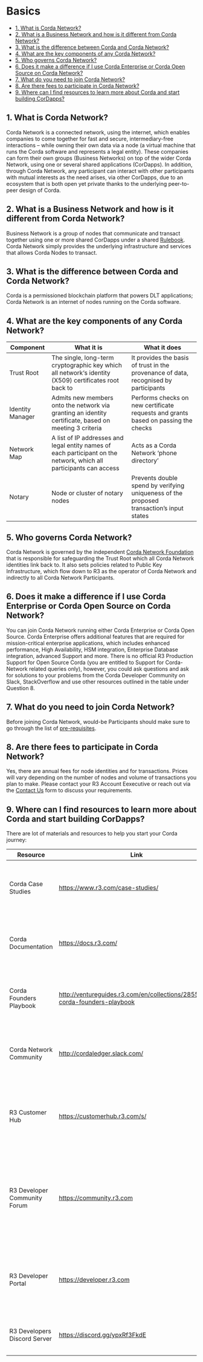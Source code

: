 # Basics

- [1. What is Corda Network?](#1-what-is-corda-network)
- [2. What is a Business Network and how is it different from Corda Network?](#2-what-is-a-business-network-and-how-is-it-different-from-corda-network)
- [3. What is the difference between Corda and Corda Network?](#3-what-is-the-difference-between-corda-and-corda-network)
- [4. What are the key components of any Corda Network?](#4-what-are-the-key-components-of-any-corda-network)
- [5. Who governs Corda Network?](#5-who-governs-corda-network)
- [6. Does it make a difference if I use Corda Enterprise or Corda Open Source on Corda Network?](#6-does-it-make-a-difference-if-i-use-corda-enterprise-or-corda-open-source-on-corda-network)
- [7. What do you need to join Corda Network?](#7-what-do-you-need-to-join-corda-network)
- [8. Are there fees to participate in Corda Network?](#8-are-there-fees-to-participate-in-corda-network)
- [9. Where can I find resources to learn more about Corda and start building CorDapps?](#9-where-can-i-find-resources-to-learn-more-about-corda-and-start-building-cordapps)



## 1. What is Corda Network?

Corda Network is a connected network, using the internet, which enables companies to come together for fast and secure, intermediary-free interactions – while owning their own data via a node (a virtual machine that runs the Corda software and represents a legal entity). These companies can form their own groups (Business Networks) on top of the wider Corda Network, using one or several shared applications (CorDapps). In addition, through Corda Network, any participant can interact with other participants with mutual interests as the need arises, via other CorDapps, due to an ecosystem that is both open yet private thanks to the underlying peer-to-peer design of Corda. 



## 2. What is a Business Network and how is it different from Corda Network?

Business Network is a group of nodes that communicate and transact together using one or more shared CorDapps under a shared [Rulebook](https://corda.network/corda-network-rulebook/introduction/). Corda Network simply provides the underlying infrastructure and services that allows Corda Nodes to transact.



## 3. What is the difference between Corda and Corda Network?

Corda is a permissioned blockchain platform that powers DLT applications; Corda Network is an internet of nodes running on the Corda software.


## 4. What are the key components of any Corda Network?

| **Component**    	| **What it is**                                                                                                      	| **What it does**                                                                         	|
|------------------	|---------------------------------------------------------------------------------------------------------------------	|------------------------------------------------------------------------------------------	|
| Trust Root       	| The single, long-term cryptographic key which all network‘s identity (X509) certificates root back to               	| It provides the basis of trust in the provenance of data, recognised by participants     	|
| Identity Manager 	| Admits new members onto the network via granting an identity certificate, based on meeting 3 criteria               	| Performs checks on new certificate requests and grants based on passing the checks       	|
| Network Map      	| A list of IP addresses and legal entity names of each participant on the network, which all participants can access 	| Acts as a Corda Network ‘phone directory’                                                	|
| Notary           	| Node or cluster of notary nodes                                                                                     	| Prevents double spend by verifying uniqueness of the proposed transaction’s input states 	|

## 5. Who governs Corda Network?

Corda Network is governed by the independent [Corda Network Foundation](https://corda.network/corda-network-foundation/about-the-foundation) that is responsible for safeguarding the Trust Root which all Corda Network identities link back to. It also sets policies related to Public Key Infrastructure, which flow down to R3 as the operator of Corda Network and indirectly to all Corda Network Participants.

## 6. Does it make a difference if I use Corda Enterprise or Corda Open Source on Corda Network? 

You can join Corda Network running either Corda Enterprise or Corda Open Source. Corda Enterprise offers additional features that are required for mission-critical enterprise applications, which includes enhanced performance, High Availability, HSM integration, Enterprise Database integration, advanced Support and more. There is no official R3 Production Support for Open Source Corda (you are entitled to Support for Corda-Network related queries only), however, you could ask questions and ask for solutions to your problems from the Corda Developer Community on Slack, StackOverflow and use other resources outlined in the table under Question 8.

## 7. What do you need to join Corda Network?

Before joining Corda Network, would-be Participants should make sure to go through the list of [pre-requisites](https://corda.network/joining-corda-network/pre-requisites). 

## 8. Are there fees to participate in Corda Network?

Yes, there are annual fees for node identities and for transactions. Prices will vary depending on the number of nodes and volume of transactions you plan to make. Please contact your R3 Account Eexecutive or reach out via the [Contact Us](https://corda.network/contact/contact-us) form to discuss your requirements.

## 9. Where can I find resources to learn more about Corda and start building CorDapps?

There are lot of materials and resources to help you start your Corda journey:

| **Resource**                 	| **Link**                                                                   	| **Description**                                                                                                                         	|
|------------------------------	|----------------------------------------------------------------------------	|-----------------------------------------------------------------------------------------------------------------------------------------	|
| Corda Case Studies           	| https://www.r3.com/case-studies/                                           	| Learn how other companies are using Corda for solving business problems                                                                 	|
| Corda Documentation          	| https://docs.r3.com/                                                       	| Technical documentation, tutorials, sample code, developer guides, and API references                                                   	|
| Corda Founders Playbook      	| http://ventureguides.r3.com/en/collections/2855941-corda-founders-playbook 	| Actionable guide to help you ideate, validate and build your solution on Corda                                                          	|
| Corda Network Community      	| http://cordaledger.slack.com/                                              	| #corda-network channel aims to explain, grow and improve Corda Network                                                                  	|
| R3 Customer Hub              	| https://customerhub.r3.com/s/                                              	| Download the latest versions of Corda Enterprise, Corda Enterprise Network Manager, and Conclave                                        	|
| R3 Developer Community Forum 	| https://community.r3.com                                                   	| A place to discuss and build relationships in the Corda open source community. Share tips and tricks, feedback, feature ideas, and more 	|
| R3 Developer Portal          	| https://developer.r3.com                                                   	| Developer resources, open-source projects, additional support from R3 developers, and documentation                                     	|
| R3 Developers Discord Server 	| https://discord.gg/ypxRf3FkdE                                              	| Videos, eBooks, sample code and access to bootcamps                                                                                     	|
